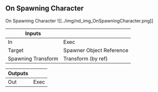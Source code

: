 ## On Spawning Character
On Spawning Character
![[../img/nd_img_OnSpawningCharacter.png]]

|Inputs||
|--|--|
| In | Exec |
| Target | Spawner Object Reference |
| Spawning Transform | Transform (by ref) |

|Outputs||
|--|--|
| Out | Exec |
